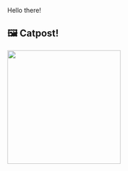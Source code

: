 Hello there!



## 🖼️ Catpost!

<sub>
    <img src="https://cdn2.thecatapi.com/images/242.jpg" height="256">
</sub>

